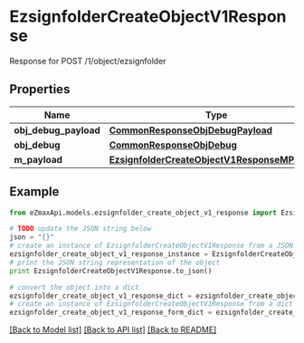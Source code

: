 # EzsignfolderCreateObjectV1Response

Response for POST /1/object/ezsignfolder

## Properties

Name | Type | Description | Notes
------------ | ------------- | ------------- | -------------
**obj_debug_payload** | [**CommonResponseObjDebugPayload**](CommonResponseObjDebugPayload.md) |  | 
**obj_debug** | [**CommonResponseObjDebug**](CommonResponseObjDebug.md) |  | [optional] 
**m_payload** | [**EzsignfolderCreateObjectV1ResponseMPayload**](EzsignfolderCreateObjectV1ResponseMPayload.md) |  | 

## Example

```python
from eZmaxApi.models.ezsignfolder_create_object_v1_response import EzsignfolderCreateObjectV1Response

# TODO update the JSON string below
json = "{}"
# create an instance of EzsignfolderCreateObjectV1Response from a JSON string
ezsignfolder_create_object_v1_response_instance = EzsignfolderCreateObjectV1Response.from_json(json)
# print the JSON string representation of the object
print EzsignfolderCreateObjectV1Response.to_json()

# convert the object into a dict
ezsignfolder_create_object_v1_response_dict = ezsignfolder_create_object_v1_response_instance.to_dict()
# create an instance of EzsignfolderCreateObjectV1Response from a dict
ezsignfolder_create_object_v1_response_form_dict = ezsignfolder_create_object_v1_response.from_dict(ezsignfolder_create_object_v1_response_dict)
```
[[Back to Model list]](../README.md#documentation-for-models) [[Back to API list]](../README.md#documentation-for-api-endpoints) [[Back to README]](../README.md)


